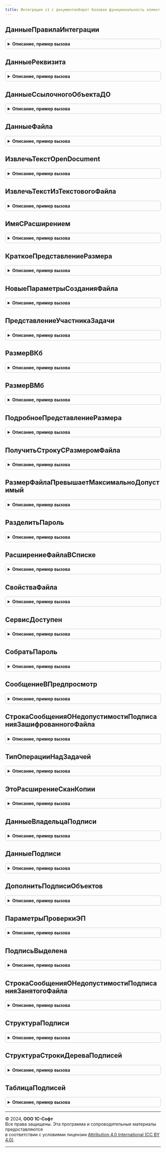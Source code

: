 ```yaml
---
title: Интеграция с1 с документооборот базовая функциональность клиент сервер
---
```



## ДанныеПравилаИнтеграции
<details style="margin: 1em 0; padding: 0.5em; border: 1px solid #ccc; border-radius: 6px;">

<summary style="font-weight: bold; cursor: pointer;">Описание, пример вызова</summary>

```bsl

// Конструктор структуры, описывающей ключевые данные правила интеграции.
//
// Возвращаемое значение:
//  Структура:
//     * Ссылка - СправочникСсылка.ПравилаИнтеграцииС1СДокументооборотом - правило.
//              - Неопределено
//     * ПредставлениеОбъектаДО - Строка - представление объекта ДО.
//     * ПредставлениеОбъектаИС - Строка - представление объекта ИС.
//     * ТипОбъектаДО - Строка - тип объекта ДО.
//     * ТипОбъектаИС - Строка - тип объекта ИС.
//     * ИдентификаторВидаДокумента - Строка - идентификатор вида документа ДО.
//     * ТипВидаДокумента - Строка - тип вида документа ДО.
//
Функция ДанныеПравилаИнтеграции() Экспорт
```

Пример вызова
```bsl
Результат = ИнтеграцияС1СДокументооборотБазоваяФункциональностьКлиентСервер.ДанныеПравилаИнтеграции() 
```
</details>

## ДанныеРеквизита
<details style="margin: 1em 0; padding: 0.5em; border: 1px solid #ccc; border-radius: 6px;">

<summary style="font-weight: bold; cursor: pointer;">Описание, пример вызова</summary>

```bsl

// Конструктор структуры, описывающей реквизит объекта ДО.
//
// Возвращаемое значение:
//  Структура:
//     * Имя - Строка
//     * Тип - Строка
//     * Представление - Строка
//     * ЭтоДополнительныйРеквизитДО - Булево
//     * ДополнительныйРеквизитДОID - Строка
//     * ДополнительныйРеквизитДОТип - Строка
//     * ЭтоТаблица - Булево
//     * Таблица - Строка
//
Функция ДанныеРеквизита() Экспорт
```

Пример вызова
```bsl
Результат = ИнтеграцияС1СДокументооборотБазоваяФункциональностьКлиентСервер.ДанныеРеквизита() 
```
</details>

## ДанныеСсылочногоОбъектаДО
<details style="margin: 1em 0; padding: 0.5em; border: 1px solid #ccc; border-radius: 6px;">

<summary style="font-weight: bold; cursor: pointer;">Описание, пример вызова</summary>

```bsl

// Возвращает структуру данных объекта 1С:Документооборот ссылочного типа.
//
// Параметры:
//   ID - Строка - идентификатор объекта ДО.
//   Тип - Строка - тип объекта XDTO.
//   Наименование - Строка - имя объекта ДО.
//   Представление - Строка - представление объекта ДО.
//   НавигационнаяСсылка - Строка - навигационная ссылка на объект ДО.
//
// Возвращаемое значение:
//   Структура - данные владельца подписей:
//     * ID - Строка - идентификатор объекта ДО.
//     * Тип - Строка - тип объекта XDTO.
//     * Наименование - Строка - имя объекта ДО.
//     * Представление - Строка - представление объекта ДО.
//     * НавигационнаяСсылка - Строка - навигационная ссылка на объект ДО.
//
Функция ДанныеСсылочногоОбъектаДО(ID, Тип, Наименование = "", Представление = "", НавигационнаяСсылка = "") Экспорт
```

Пример вызова
```bsl
Результат = ИнтеграцияС1СДокументооборотБазоваяФункциональностьКлиентСервер.ДанныеСсылочногоОбъектаДО(ID, Тип, Наименование, Представление, НавигационнаяСсылка);
```
</details>

## ДанныеФайла
<details style="margin: 1em 0; padding: 0.5em; border: 1px solid #ccc; border-radius: 6px;">

<summary style="font-weight: bold; cursor: pointer;">Описание, пример вызова</summary>

```bsl

// Возвращает структуру данных файла.
//
// Параметры:
//   Наименование - Строка - имя объекта ДО.
//   ID - Строка - идентификатор объекта ДО.
//   Тип - Строка - тип объекта XDTO.
//   Расширение - Строка - расширение файла.
//   РольФайлаID - Строка - роль файла.
//
// Возвращаемое значение:
//   Структура - данные владельца подписей:
//     * Наименование - Строка - имя объекта ДО.
//     * ID - Строка - идентификатор объекта ДО.
//     * Тип - Строка - тип объекта XDTO.
//     * Расширение - Строка - расширение файла.
//     * РольФайлаID - Строка - роль файла.
//                   - Неопределено
//     * СсылкаНаДвоичныеДанныеФайла - Строка - адрес данных файла во временном хранилище.
//     * Описание - Строка - описание файла.
//     * Размер - Число - размер файла.
//     * ДатаМодификации - Дата - дата модификации файла.
//     * ДатаМодификацииУниверсальная - Дата - дата модификации файла универсальная.
//     * ИмяФайла - Строка - имя файла с расширением.
//     * Текст - Строка - текст файла.
//
Функция ДанныеФайла(Наименование, ID, Тип, Расширение = "", РольФайлаID = Неопределено) Экспорт
```

Пример вызова
```bsl
Результат = ИнтеграцияС1СДокументооборотБазоваяФункциональностьКлиентСервер.ДанныеФайла(Наименование, ID, Тип, Расширение, РольФайлаID);
```
</details>

## ИзвлечьТекстOpenDocument
<details style="margin: 1em 0; padding: 0.5em; border: 1px solid #ccc; border-radius: 6px;">

<summary style="font-weight: bold; cursor: pointer;">Описание, пример вызова</summary>

```bsl

// Извлечь текст из файла OpenDocument и возвратить его в виде строки.
//
// Параметры:
//   ПутьКФайлу - Строка - Полное имя файла.
//   Отказ - Булево - Отказ.
//
// Возвращаемое значение:
//   Строка - Извлеченный текст.
//
Функция ИзвлечьТекстOpenDocument(ПутьКФайлу, Отказ) Экспорт
```

Пример вызова
```bsl
Результат = ИнтеграцияС1СДокументооборотБазоваяФункциональностьКлиентСервер.ИзвлечьТекстOpenDocument(ПутьКФайлу, Отказ) 
```
</details>

## ИзвлечьТекстИзТекстовогоФайла
<details style="margin: 1em 0; padding: 0.5em; border: 1px solid #ccc; border-radius: 6px;">

<summary style="font-weight: bold; cursor: pointer;">Описание, пример вызова</summary>

```bsl

// Извлекает текст в соответствии с кодировкой.
// Если кодировка не задана - сама вычисляет кодировку.
//
// Параметры:
//   ПолноеИмяФайла - Строка - Полное имя файла.
//   Кодировка - Строка - Кодировка.
//   Отказ - Булево - Отказ.
//
// Возвращаемое значение:
//   Строка - Извлеченный текст.
//
Функция ИзвлечьТекстИзТекстовогоФайла(ПолноеИмяФайла, Кодировка, Отказ) Экспорт
```

Пример вызова
```bsl
Результат = ИнтеграцияС1СДокументооборотБазоваяФункциональностьКлиентСервер.ИзвлечьТекстИзТекстовогоФайла(ПолноеИмяФайла, Кодировка, Отказ) 
```
</details>

## ИмяСРасширением
<details style="margin: 1em 0; padding: 0.5em; border: 1px solid #ccc; border-radius: 6px;">

<summary style="font-weight: bold; cursor: pointer;">Описание, пример вызова</summary>

```bsl

// Получает имя с расширением (если расширение пусто - только имя).
//
// Параметры:
//   ПолноеНаименование - Строка - полное наименование файла.
//   Расширение - Строка - расширение файла.
//
// Возвращаемое значение:
//   Строка - Имя с расширением. Если расширение пусто - только имя.
//
Функция ИмяСРасширением(ПолноеНаименование, Расширение) Экспорт
```

Пример вызова
```bsl
Результат = ИнтеграцияС1СДокументооборотБазоваяФункциональностьКлиентСервер.ИмяСРасширением(ПолноеНаименование, Расширение) 
```
</details>

## КраткоеПредставлениеРазмера
<details style="margin: 1em 0; padding: 0.5em; border: 1px solid #ccc; border-radius: 6px;">

<summary style="font-weight: bold; cursor: pointer;">Описание, пример вызова</summary>

```bsl

// Возвращает строку с размером файла в кратком и удобном для чтения формате.
//
// Параметры:
//   Размер - Число - размер файла в байтах.
//
// Возвращаемое значение:
//   Строка - размер файла в виде 123.4 Кб
//
Функция КраткоеПредставлениеРазмера(Знач Размер) Экспорт
```

Пример вызова
```bsl
Результат = ИнтеграцияС1СДокументооборотБазоваяФункциональностьКлиентСервер.КраткоеПредставлениеРазмера(Размер) 
```
</details>

## НовыеПараметрыСозданияФайла
<details style="margin: 1em 0; padding: 0.5em; border: 1px solid #ccc; border-radius: 6px;">

<summary style="font-weight: bold; cursor: pointer;">Описание, пример вызова</summary>

```bsl

// Возвращает пустые параметры создания файла для вызова
// ИнтеграцияС1СДокументооборотБазоваяФункциональностьВызовСервера.СоздатьФайлВДокументообороте.
//
// Параметры:
//   ТекущийФайл - см. ИнтеграцияС1СДокументооборотБазоваяФункциональностьКлиентСервер.ДанныеФайла
//
// Возвращаемое значение:
//   Структура:
//     * ТекущийФайл - см. ИнтеграцияС1СДокументооборотБазоваяФункциональностьКлиентСервер.ДанныеФайла
//     * АдресВременногоХранилищаФайла - Неопределено
//     * Владелец - Неопределено
//     * ЯвляетсяСканКопией - Булево
//     * ШаблонID - Строка
//     * ВнешнийОбъект - Структура:
//       ** ID - Строка
//       ** type - Строка
//       ** name - Строка
//
Функция НовыеПараметрыСозданияФайла(ТекущийФайл) Экспорт
```

Пример вызова
```bsl
Результат = ИнтеграцияС1СДокументооборотБазоваяФункциональностьКлиентСервер.НовыеПараметрыСозданияФайла(ТекущийФайл) 
```
</details>

## ПредставлениеУчастникаЗадачи
<details style="margin: 1em 0; padding: 0.5em; border: 1px solid #ccc; border-radius: 6px;">

<summary style="font-weight: bold; cursor: pointer;">Описание, пример вызова</summary>

```bsl

// Возвращает представление участника задачи ДО.
//
// Параметры:
//   Исполнитель - Строка - представление исполнителя. Роль или сотрудник.
//   ОсновнойОбъектАдресации - Строка - представление основного объекта адресации.
//   ДополнительныйОбъектАдресации - Строка - представление дополнительного объекта адресации.
//
// Возвращаемое значение:
//   Строка
//
Функция ПредставлениеУчастникаЗадачи(Исполнитель, ОсновнойОбъектАдресации, ДополнительныйОбъектАдресации) Экспорт
```

Пример вызова
```bsl
Результат = ИнтеграцияС1СДокументооборотБазоваяФункциональностьКлиентСервер.ПредставлениеУчастникаЗадачи(Исполнитель, ОсновнойОбъектАдресации, ДополнительныйОбъектАдресации) 
```
</details>

## РазмерВКб
<details style="margin: 1em 0; padding: 0.5em; border: 1px solid #ccc; border-radius: 6px;">

<summary style="font-weight: bold; cursor: pointer;">Описание, пример вызова</summary>

```bsl

// Возвращает размер файла в килобайтах.
//
// Параметры:
//   Размер - Число - размер файла в байтах.
//
// Возвращаемое значение:
//   Число - размер файла в Кб.
//
Функция РазмерВКб(Знач Размер) Экспорт
```

Пример вызова
```bsl
Результат = ИнтеграцияС1СДокументооборотБазоваяФункциональностьКлиентСервер.РазмерВКб(Размер) 
```
</details>

## РазмерВМб
<details style="margin: 1em 0; padding: 0.5em; border: 1px solid #ccc; border-radius: 6px;">

<summary style="font-weight: bold; cursor: pointer;">Описание, пример вызова</summary>

```bsl

// Возвращает размер файла в мегабайтах.
//
// Параметры:
//   Размер - Число - размер файла в байтах.
//
// Возвращаемое значение:
//   Число - размер файла в Мб.
//
Функция РазмерВМб(Знач Размер) Экспорт
```

Пример вызова
```bsl
Результат = ИнтеграцияС1СДокументооборотБазоваяФункциональностьКлиентСервер.РазмерВМб(Размер) 
```
</details>

## ПодробноеПредставлениеРазмера
<details style="margin: 1em 0; padding: 0.5em; border: 1px solid #ccc; border-radius: 6px;">

<summary style="font-weight: bold; cursor: pointer;">Описание, пример вызова</summary>

```bsl

// Возвращает строку с размером файла в удобном для чтения формате с указанием количества байт.
//
// Параметры:
//   Размер - Число - размер файла в байтах.
//
// Возвращаемое значение:
//   Строка - размер файла в виде 123.4 Кб (123 456 байт)
//
Функция ПодробноеПредставлениеРазмера(Знач Размер) Экспорт
```

Пример вызова
```bsl
Результат = ИнтеграцияС1СДокументооборотБазоваяФункциональностьКлиентСервер.ПодробноеПредставлениеРазмера(Размер) 
```
</details>

## ПолучитьСтрокуСРазмеромФайла
<details style="margin: 1em 0; padding: 0.5em; border: 1px solid #ccc; border-radius: 6px;">

<summary style="font-weight: bold; cursor: pointer;">Описание, пример вызова</summary>

```bsl

// Получить строку с представлением размера файла - например для отображения в Состояние при передаче файла.
//
// Параметры:
//   РазмерВМб - Число - Размер в Мб.
//
// Возвращаемое значение:
//   Строка - размера файла.
//
Функция ПолучитьСтрокуСРазмеромФайла(Знач РазмерВМб) Экспорт
```

Пример вызова
```bsl
Результат = ИнтеграцияС1СДокументооборотБазоваяФункциональностьКлиентСервер.ПолучитьСтрокуСРазмеромФайла(РазмерВМб) 
```
</details>

## РазмерФайлаПревышаетМаксимальноДопустимый
<details style="margin: 1em 0; padding: 0.5em; border: 1px solid #ccc; border-radius: 6px;">

<summary style="font-weight: bold; cursor: pointer;">Описание, пример вызова</summary>

```bsl

// Сверяет размер файла с максимально допустимым размером, заданным в настройках интеграции.
//
// Параметры:
//   МаксРазмерФайла - Число - максимально допустимый размер файла.
//   Размер - Число - размер файла в байтах.
//   ИмяФайла - Строка - наименование файла.
//   ВызыватьИсключение - Булево - вызывать исключение если максимальный размер превышен.
//   ТекстСообщения - Строка - неявно возвращаемое значение, текст сообщения пользователю.
//
// Возвращаемое значение:
//   Булево - размер файла превышает максимально допустимый.
//
Функция РазмерФайлаПревышаетМаксимальноДопустимый(МаксРазмерФайла, Размер, ИмяФайла, Экспорт
```

Пример вызова
```bsl
Результат = ИнтеграцияС1СДокументооборотБазоваяФункциональностьКлиентСервер.РазмерФайлаПревышаетМаксимальноДопустимый(МаксРазмерФайла, Размер, ИмяФайла, );
```
</details>

## РазделитьПароль
<details style="margin: 1em 0; padding: 0.5em; border: 1px solid #ccc; border-radius: 6px;">

<summary style="font-weight: bold; cursor: pointer;">Описание, пример вызова</summary>

```bsl

// Разделяет пароль на две независимые части для последующего восстановления функцией СобратьПароль.
//
// Параметры:
//   Пароль - Строка - разделяемый пароль.
//
// Возвращаемое значение:
//   Массив из Строка - массив из двух строк, содержащих шестнадцатиричное представление пароля.
//
Функция РазделитьПароль(Пароль) Экспорт
```

Пример вызова
```bsl
Результат = ИнтеграцияС1СДокументооборотБазоваяФункциональностьКлиентСервер.РазделитьПароль(Пароль) 
```
</details>

## РасширениеФайлаВСписке
<details style="margin: 1em 0; padding: 0.5em; border: 1px solid #ccc; border-radius: 6px;">

<summary style="font-weight: bold; cursor: pointer;">Описание, пример вызова</summary>

```bsl

// Возвращает Истина, если файл с таким расширением находится в списке расширений.
//
// Параметры:
//   СписокРасширений - Строка - Список расширений.
//   РасширениеФайла - Строка - Расширение файла.
//
// Возвращаемое значение:
//   Булево
//
Функция РасширениеФайлаВСписке(СписокРасширений, РасширениеФайла) Экспорт
```

Пример вызова
```bsl
Результат = ИнтеграцияС1СДокументооборотБазоваяФункциональностьКлиентСервер.РасширениеФайлаВСписке(СписокРасширений, РасширениеФайла) 
```
</details>

## СвойстваФайла
<details style="margin: 1em 0; padding: 0.5em; border: 1px solid #ccc; border-radius: 6px;">

<summary style="font-weight: bold; cursor: pointer;">Описание, пример вызова</summary>

```bsl

// Конструктор структуры, описывающей свойства файла.
//
// Возвращаемое значение:
//   Структура:
//     * ИдентификаторФайла - Строка - идентификатор файла в 1С:Документооборот.
//                          - Неопределено
//     * ИмяФайла - Строка - имя файла.
//                - Неопределено
//     * ОписаниеФайла - Строка - описание файла.
//                     - Неопределено
//     * Редактируется - Булево - файл находится на редактировании.
//                     - Неопределено
//     * Зашифрован - Булево - файл зашифрован.
//                  - Неопределено
//     * ДанныеПодписейФайла - Массив из см. ИнтеграцияС1СДокументооборотБазоваяФункциональностьКлиентСервер.ДанныеПодписи
//                           - Неопределено
//     * УникальныйИдентификатор - УникальныйИдентификатор - идентификатор управляемой формы объекта.
//                               - Неопределено
//     * ВладелецФайла - Строка - идентификатор владельца файла в 1С:Документооборот.
//                     - Неопределено
//
Функция СвойстваФайла() Экспорт
```

Пример вызова
```bsl
Результат = ИнтеграцияС1СДокументооборотБазоваяФункциональностьКлиентСервер.СвойстваФайла() 
```
</details>

## СервисДоступен
<details style="margin: 1em 0; padding: 0.5em; border: 1px solid #ccc; border-radius: 6px;">

<summary style="font-weight: bold; cursor: pointer;">Описание, пример вызова</summary>

```bsl

// Определяет доступность сервиса ДО по номеру версии.
//
// Параметры:
//   ВерсияСервиса - Строка - версия сервиса ДО.
//
// Возвращаемое значение:
//   Булево
//
Функция СервисДоступен(ВерсияСервиса) Экспорт
```

Пример вызова
```bsl
Результат = ИнтеграцияС1СДокументооборотБазоваяФункциональностьКлиентСервер.СервисДоступен(ВерсияСервиса) 
```
</details>

## СобратьПароль
<details style="margin: 1em 0; padding: 0.5em; border: 1px solid #ccc; border-radius: 6px;">

<summary style="font-weight: bold; cursor: pointer;">Описание, пример вызова</summary>

```bsl

// Собирает пароль из двух частей, ранее разделенных функцией РазделитьПароль.
// В случае повреждения строк возвращает Неопределено.
//
// Параметры:
//   РазделенныйПароль - Массив из Строка - две строки, содержащие разделенный пароль.
//
// Возвращаемое значение:
//   Строка - собранный пароль или
//   Неопределено - если строки повреждены.
//
Функция СобратьПароль(Знач РазделенныйПароль) Экспорт
```

Пример вызова
```bsl
Результат = ИнтеграцияС1СДокументооборотБазоваяФункциональностьКлиентСервер.СобратьПароль(РазделенныйПароль) 
```
</details>

## СообщениеВПредпросмотр
<details style="margin: 1em 0; padding: 0.5em; border: 1px solid #ccc; border-radius: 6px;">

<summary style="font-weight: bold; cursor: pointer;">Описание, пример вызова</summary>

```bsl

// Выводит сообщение в HTML представление, которое будет отображаться в области предпросмотра.
//
// Параметры:
//   Сообщение - Строка - сообщение для области предпросмотра.
//   ЗаголовокСообщенияВОбластиПредпросмотра - Строка - заголовок, содержащий настройки вывода сообщения.
//
// Возвращаемое значение:
//   Строка - HTML представление сообщения.
//
Функция СообщениеВПредпросмотр(Сообщение, ЗаголовокСообщенияВОбластиПредпросмотра) Экспорт
```

Пример вызова
```bsl
Результат = ИнтеграцияС1СДокументооборотБазоваяФункциональностьКлиентСервер.СообщениеВПредпросмотр(Сообщение, ЗаголовокСообщенияВОбластиПредпросмотра) 
```
</details>

## СтрокаСообщенияОНедопустимостиПодписанияЗашифрованногоФайла
<details style="margin: 1em 0; padding: 0.5em; border: 1px solid #ccc; border-radius: 6px;">

<summary style="font-weight: bold; cursor: pointer;">Описание, пример вызова</summary>

```bsl

// Возвращает Строку сообщения о недопустимости подписания зашифрованного файла.
//
// Параметры:
//   ФайлСсылка - ЛюбаяСсылка - Ссылка на файл.
//
// Возвращаемое значение:
//   Строка
//
Функция СтрокаСообщенияОНедопустимостиПодписанияЗашифрованногоФайла(ФайлСсылка = Неопределено) Экспорт
```

Пример вызова
```bsl
Результат = ИнтеграцияС1СДокументооборотБазоваяФункциональностьКлиентСервер.СтрокаСообщенияОНедопустимостиПодписанияЗашифрованногоФайла(ФайлСсылка);
```
</details>

## ТипОперацииНадЗадачей
<details style="margin: 1em 0; padding: 0.5em; border: 1px solid #ccc; border-radius: 6px;">

<summary style="font-weight: bold; cursor: pointer;">Описание, пример вызова</summary>

```bsl

// Конструктор структуры, описывающей тип операции над задачей.
//
// Возвращаемое значение:
//   Структура:
//     * ВыполнитьДействиеЗадачи - Булево
//     * ВзятьВРаботу - Булево
//     * ОтменитьВзятиеВРаботу - Булево
//     * Перенаправить - Булево
//     * УстановитьФлаг - Булево
//     * ВыполнитьПодключаемоеДействиеЗадачи - Булево
//     * ВыполнитьДействиеЗадачиПоШаблону - Булево
//
Функция ТипОперацииНадЗадачей() Экспорт
```

Пример вызова
```bsl
Результат = ИнтеграцияС1СДокументооборотБазоваяФункциональностьКлиентСервер.ТипОперацииНадЗадачей() 
```
</details>

## ЭтоРасширениеСканКопии
<details style="margin: 1em 0; padding: 0.5em; border: 1px solid #ccc; border-radius: 6px;">

<summary style="font-weight: bold; cursor: pointer;">Описание, пример вызова</summary>

```bsl

// Проверяет, является ли переданное значение расширением скан-копии.
//
// Параметры:
//   Расширение - Строка - расширение файла.
//   СписокРасширенийСканКопийОригиналов - Строка - список расширений скан-копий.
//
// Возвращаемое значение:
//   Булево - Истина, если переданное значение является расширением скан-копии.
//
Функция ЭтоРасширениеСканКопии(Расширение, Знач СписокРасширенийСканКопийОригиналов) Экспорт
```

Пример вызова
```bsl
Результат = ИнтеграцияС1СДокументооборотБазоваяФункциональностьКлиентСервер.ЭтоРасширениеСканКопии(Расширение, СписокРасширенийСканКопийОригиналов) 
```
</details>

## ДанныеВладельцаПодписи
<details style="margin: 1em 0; padding: 0.5em; border: 1px solid #ccc; border-radius: 6px;">

<summary style="font-weight: bold; cursor: pointer;">Описание, пример вызова</summary>

```bsl

// Возвращает структуру данных владельца подписи.
//
// Параметры:
//   Наименование - Строка - имя объекта ДО.
//   ID - Строка - идентификатор объекта ДО.
//   Тип - Строка - тип объекта XDTO.
//   Зашифрован - Булево - владелец подписи зашифрован.
//   МассивПодписей - Массив из см. ИнтеграцияС1СДокументооборотБазоваяФункциональностьКлиентСервер.ДанныеПодписи
//
// Возвращаемое значение:
//   Структура - данные владельца подписей:
//     * Наименование - Строка - имя объекта ДО.
//     * ID - Строка - идентификатор объекта ДО.
//     * Тип - Строка - тип объекта XDTO.
//     * Зашифрован - Булево - владелец подписи зашифрован.
//     * МассивПодписей - Массив из см. ИнтеграцияС1СДокументооборотБазоваяФункциональностьКлиентСервер.ДанныеПодписи
//                      - Неопределено
//
Функция ДанныеВладельцаПодписи(Наименование, ID, Тип, Зашифрован, МассивПодписей = Неопределено) Экспорт
```

Пример вызова
```bsl
Результат = ИнтеграцияС1СДокументооборотБазоваяФункциональностьКлиентСервер.ДанныеВладельцаПодписи(Наименование, ID, Тип, Зашифрован, МассивПодписей);
```
</details>

## ДанныеПодписи
<details style="margin: 1em 0; padding: 0.5em; border: 1px solid #ccc; border-radius: 6px;">

<summary style="font-weight: bold; cursor: pointer;">Описание, пример вызова</summary>

```bsl

// Возвращает данные, из которых будет формироваться XDTO объект DMSignature, для передачи в ДО.
//
// Параметры:
//   Подпись - ДвоичныеДанные - двоичные данные подписи.
//   ДвоичныеДанныеСертификата - ДвоичныеДанные - двоичные данные сертификата.
//   СвойстваПодписи - Структура - тут может быть или структура СвойстваПодписи, которую возвращает БСП при
//     добавлении новой подписи, или строка таблицы подписей, если это уже существующая на стороне ДО подпись.
//
// Возвращаемое значение:
//   см. ИнтеграцияС1СДокументооборотБазоваяФункциональностьКлиентСервер.СтруктураПодписи
//
Функция ДанныеПодписи(Подпись, ДвоичныеДанныеСертификата, СвойстваПодписи) Экспорт
```

Пример вызова
```bsl
Результат = ИнтеграцияС1СДокументооборотБазоваяФункциональностьКлиентСервер.ДанныеПодписи(Подпись, ДвоичныеДанныеСертификата, СвойстваПодписи) 
```
</details>

## ДополнитьПодписиОбъектов
<details style="margin: 1em 0; padding: 0.5em; border: 1px solid #ccc; border-radius: 6px;">

<summary style="font-weight: bold; cursor: pointer;">Описание, пример вызова</summary>

```bsl

// Дополняет соответствие подписей объектов.
//
// Параметры:
//   ПодписиОбъектов - Соответствие из КлючИЗначение:
//     * Ключ - Строка - идентификатор объекта ДО, являющегося владельцем подписи.
//     * Значение - см. ИнтеграцияС1СДокументооборотБазоваяФункциональностьКлиентСервер.ДанныеВладельцаПодписи
//   Наименование - Строка - имя объекта ДО.
//   ID - Строка - идентификатор объекта ДО.
//   Тип - Строка - тип объекта XDTO.
//   Зашифрован - Булево - владелец подписи зашифрован.
//   МассивПодписей - Массив из см. ИнтеграцияС1СДокументооборотБазоваяФункциональностьКлиентСервер.ДанныеПодписи
//
Процедура ДополнитьПодписиОбъектов(ПодписиОбъектов, Наименование, ID, Тип, Зашифрован, Экспорт
```

Пример вызова
```bsl
ИнтеграцияС1СДокументооборотБазоваяФункциональностьКлиентСервер.ДополнитьПодписиОбъектов(ПодписиОбъектов, Наименование, ID, Тип, Зашифрован, );
```
</details>

## ПараметрыПроверкиЭП
<details style="margin: 1em 0; padding: 0.5em; border: 1px solid #ccc; border-radius: 6px;">

<summary style="font-weight: bold; cursor: pointer;">Описание, пример вызова</summary>

```bsl

// Возвращает структуру параметров для проверки электронно-цифровой подписи.
//
// Параметры:
//   ДанныеСтроки - ДанныеФормыЭлементДерева - см. ИнтеграцияС1СДокументооборотБазоваяФункциональностьКлиентСервер.СтруктураСтрокиДереваПодписей
//   СоответствиеИдОбъектаИДвоичныхДанных - Соответствие из КлючИЗначение:
//     * Ключ - Строка - идентификатор объекта.
//     * Значение - ДвоичныеДанные - двоичные данные объекта.
//   АдресСлепкаДокумента - Строка - адрес временного хранилища двоичных данных документа Документооборота.
//
// Возвращаемое значение:
//   Структура:
//     * ФорматДатыПроверки - Строка
//     * ДвоичныеДанныеОбъекта - ДвоичныеДанные
//                             - Неопределено
//     * Подпись - ДвоичныеДанные
//               - Неопределено
//
Функция ПараметрыПроверкиЭП(ДанныеСтроки, СоответствиеИдОбъектаИДвоичныхДанных, АдресСлепкаДокумента) Экспорт
```

Пример вызова
```bsl
Результат = ИнтеграцияС1СДокументооборотБазоваяФункциональностьКлиентСервер.ПараметрыПроверкиЭП(ДанныеСтроки, СоответствиеИдОбъектаИДвоичныхДанных, АдресСлепкаДокумента) 
```
</details>

## ПодписьВыделена
<details style="margin: 1em 0; padding: 0.5em; border: 1px solid #ccc; border-radius: 6px;">

<summary style="font-weight: bold; cursor: pointer;">Описание, пример вызова</summary>

```bsl

// Определяет выделена ли подпись в переданных данных строки строки из таблицы подписей.
//
// Параметры:
//   ВыделенныеПодписи - Массив из см. ИнтеграцияС1СДокументооборотБазоваяФункциональностьКлиент.ВыделенныеПодписи
//   ДанныеСтроки - см. ИнтеграцияС1СДокументооборотБазоваяФункциональностьКлиентСервер.СтруктураСтрокиДереваПодписей
//
// Возвращаемое значение:
//   Булево
//
Функция ПодписьВыделена(ВыделенныеПодписи, ДанныеСтроки) Экспорт
```

Пример вызова
```bsl
Результат = ИнтеграцияС1СДокументооборотБазоваяФункциональностьКлиентСервер.ПодписьВыделена(ВыделенныеПодписи, ДанныеСтроки) 
```
</details>

## СтрокаСообщенияОНедопустимостиПодписанияЗанятогоФайла
<details style="margin: 1em 0; padding: 0.5em; border: 1px solid #ccc; border-radius: 6px;">

<summary style="font-weight: bold; cursor: pointer;">Описание, пример вызова</summary>

```bsl

// Возвращает Строку сообщения о недопустимости подписания занятого файла.
//
// Параметры:
//   ФайлСсылка - ЛюбаяСсылка - Ссылка на файл.
//
// Возвращаемое значение:
//   Строка
//
Функция СтрокаСообщенияОНедопустимостиПодписанияЗанятогоФайла(ФайлСсылка = Неопределено) Экспорт
```

Пример вызова
```bsl
Результат = ИнтеграцияС1СДокументооборотБазоваяФункциональностьКлиентСервер.СтрокаСообщенияОНедопустимостиПодписанияЗанятогоФайла(ФайлСсылка);
```
</details>

## СтруктураПодписи
<details style="margin: 1em 0; padding: 0.5em; border: 1px solid #ccc; border-radius: 6px;">

<summary style="font-weight: bold; cursor: pointer;">Описание, пример вызова</summary>

```bsl

// Конструктор структуры, описывающей данные электронной подписи.
//
// Возвращаемое значение:
//   Структура:
//     * Подпись - ДвоичныеДанные
//               - Неопределено
//     * ДвоичныеДанныеСертификата - ДвоичныеДанные
//                                 - Неопределено
//     * Сертификат - ХранилищеЗначения
//                  - Неопределено
//     * Отпечаток - Строка
//                 - Неопределено
//     * ДатаПодписи - Дата
//                   - Неопределено
//     * Комментарий - Строка
//                   - Неопределено
//     * ИмяФайлаПодписи - Строка
//                       - Неопределено
//     * КомуВыданСертификат - Строка
//                           - Неопределено
//     * УстановившийПодпись - Строка
//                           - Неопределено
//     * УстановившийПодписьИд - Строка
//                             - Неопределено
//
Функция СтруктураПодписи() Экспорт
```

Пример вызова
```bsl
Результат = ИнтеграцияС1СДокументооборотБазоваяФункциональностьКлиентСервер.СтруктураПодписи() 
```
</details>

## СтруктураСтрокиДереваПодписей
<details style="margin: 1em 0; padding: 0.5em; border: 1px solid #ccc; border-radius: 6px;">

<summary style="font-weight: bold; cursor: pointer;">Описание, пример вызова</summary>

```bsl

// Конструктор структуры, описывающей строку дерева подписей.
//
// Параметры:
//   СтрокаДереваПодписей - ДанныеФормыЭлементДерева - строка дерева подписей:
//     * АдресПодписи - Строка
//     * АдресСертификата - Строка
//     * ДатаПодписи - Дата
//     * ДатаПодписиИКомментарий - Строка
//     * Зашифрован - Булево
//     * ИмяФайлаПодписи - Строка
//     * ИндексКартинки - Число
//     * Комментарий - Строка
//     * КомуВыданСертификат - Строка
//     * КомуВыданСертификатИСтатус - Строка
//     * Неверна - Булево
//     * НомерСтроки - Число
//     * Объект - Строка
//     * ОбъектИд - Строка
//     * ОбъектИмя - Строка
//     * ОбъектТип - Строка
//     * Отпечаток - Строка
//     * ПодписьВерна - Булево
//     * Статус - Строка
//     * УстановившийПодпись - Строка
//     * УстановившийПодписьИд - Строка
//
// Возвращаемое значение:
//   Структура:
//     * АдресПодписи - Строка
//     * АдресСертификата - Строка
//     * ДатаПодписи - Дата
//     * ДатаПодписиИКомментарий - Строка
//     * Зашифрован - Булево
//     * ИмяФайлаПодписи - Строка
//     * ИндексКартинки - Число
//     * Комментарий - Строка
//     * КомуВыданСертификат - Строка
//     * КомуВыданСертификатИСтатус - Строка
//     * Неверна - Булево
//     * НомерСтроки - Число
//     * Объект - Строка
//     * ОбъектИд - Строка
//     * ОбъектИмя - Строка
//     * ОбъектТип - Строка
//     * Отпечаток - Строка
//     * ПодписьВерна - Булево
//     * Статус - Строка
//     * УстановившийПодпись - Строка
//     * УстановившийПодписьИд - Строка
//
Функция СтруктураСтрокиДереваПодписей(СтрокаДереваПодписей) Экспорт
```

Пример вызова
```bsl
Результат = ИнтеграцияС1СДокументооборотБазоваяФункциональностьКлиентСервер.СтруктураСтрокиДереваПодписей(СтрокаДереваПодписей) 
```
</details>

## ТаблицаПодписей
<details style="margin: 1em 0; padding: 0.5em; border: 1px solid #ccc; border-radius: 6px;">

<summary style="font-weight: bold; cursor: pointer;">Описание, пример вызова</summary>

```bsl

// Преобразует 2-уровневое дерево в массив.
//
// Параметры:
//   ДеревоПодписей - ДанныеФормыДерево - см. ИнтеграцияС1СДокументооборотБазоваяФункциональностьКлиентСервер.СтруктураСтрокиДереваПодписей
//   ВыделенныеСтроки - Массив из Число - выделенные строки в дереве подписей.
//   ОбъектID - Строка - заполняется если нужно получить подписи конкретного объекта.
//
// Возвращаемое значение:
//   Массив из см. ИнтеграцияС1СДокументооборотБазоваяФункциональностьКлиентСервер.СтруктураСтрокиДереваПодписей
//
Функция ТаблицаПодписей(ДеревоПодписей, ВыделенныеСтроки = Неопределено, ОбъектID = Неопределено) Экспорт
```

Пример вызова
```bsl
Результат = ИнтеграцияС1СДокументооборотБазоваяФункциональностьКлиентСервер.ТаблицаПодписей(ДеревоПодписей, ВыделенныеСтроки, ОбъектID);
```
</details>

---

© 2024, **ООО 1С-Софт**  
Все права защищены. Эта программа и сопроводительные материалы предоставляются  
в соответствии с условиями лицензии [Attribution 4.0 International (CC BY 4.0)](https://creativecommons.org/licenses/by/4.0/legalcode).

---
